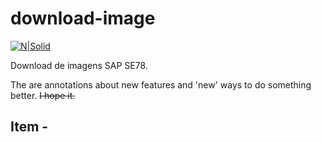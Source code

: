 # download-image

[![N|Solid](https://wiki.scn.sap.com/wiki/download/attachments/1710/ABAP%20Development.png?version=1&modificationDate=1446673897000&api=v2)](https://www.sap.com/brazil/developer.html)

Download de imagens SAP SE78.

The are annotations about new features and 'new' ways to do something better. ~~I hope it.~~


## Item - ##
